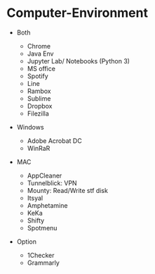 # Computer-Environment
* Both
  * Chrome
  * Java Env
  * Jupyter Lab/ Notebooks (Python 3)
  * MS office
  * Spotify
  * Line
  * Rambox
  * Sublime
  * Dropbox
  * Filezilla
  
* Windows
  * Adobe Acrobat DC
  * WinRaR
 
* MAC
  * AppCleaner
  * Tunnelblick: VPN
  * Mounty: Read/Write stf disk
  * Itsyal
  * Amphetamine
  * KeKa
  * Shifty
  * Spotmenu

* Option
  * 1Checker
  * Grammarly
  
